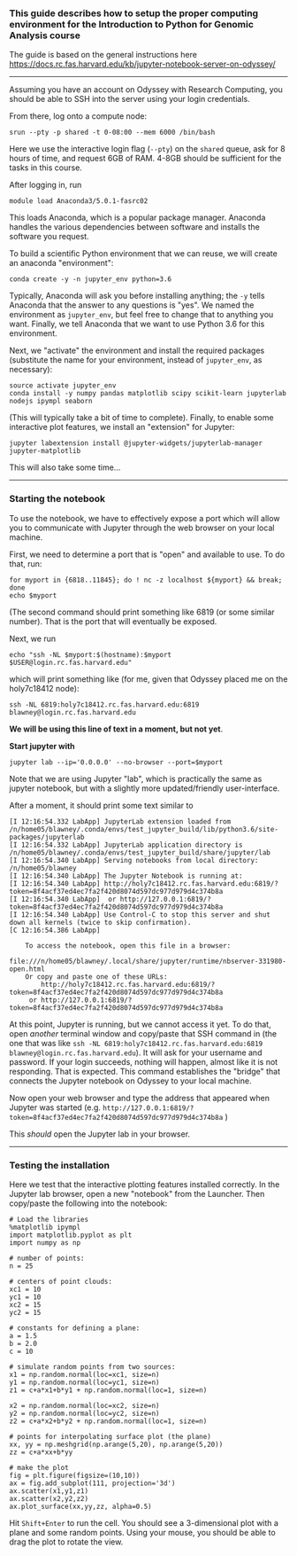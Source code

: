 ### This guide describes how to setup the proper computing environment for the Introduction to Python for Genomic Analysis course

The guide is based on the general instructions here https://docs.rc.fas.harvard.edu/kb/jupyter-notebook-server-on-odyssey/

---

Assuming you have an account on Odyssey with Research Computing, you should be able to SSH into the server using your login credentials.

From there, log onto a compute node:
```
srun --pty -p shared -t 0-08:00 --mem 6000 /bin/bash
```
Here we use the interactive login flag (`--pty`) on the `shared` queue, ask for 8 hours of time, and request 6GB of RAM.  4-8GB should be sufficient for the tasks in this course.

After logging in, run
```
module load Anaconda3/5.0.1-fasrc02
```
This loads Anaconda, which is a popular package manager.  Anaconda handles the various dependencies between software and installs the software you request.

To build a scientific Python environment that we can reuse, we will create an anaconda "environment": 
```
conda create -y -n jupyter_env python=3.6
```
Typically, Anaconda will ask you before installing anything; the `-y` tells Anaconda that the answer to any questions is "yes".  We named the environment as `jupyter_env`, but feel free to change that to anything you want.  Finally, we tell Anaconda that we want to use Python 3.6 for this environment.

Next, we "activate" the environment and install the required packages (substitute the name for your environment, instead of `jupyter_env`, as necessary):
```
source activate jupyter_env
conda install -y numpy pandas matplotlib scipy scikit-learn jupyterlab nodejs ipympl seaborn
```
(This will typically take a bit of time to complete).  Finally, to enable some interactive plot features, we install an "extension" for Jupyter: 
```
jupyter labextension install @jupyter-widgets/jupyterlab-manager jupyter-matplotlib
```
This will also take some time...

---

### Starting the notebook

To use the notebook, we have to effectively expose a port which will allow you to communicate with Jupyter through the web browser on your local machine.

First, we need to determine a port that is "open" and available to use.  To do that, run:
```
for myport in {6818..11845}; do ! nc -z localhost ${myport} && break; done
echo $myport
```
(The second command should print something like 6819 (or some similar number).  That is the port that will eventually be exposed.

Next, we run
```
echo "ssh -NL $myport:$(hostname):$myport $USER@login.rc.fas.harvard.edu"
```
which will print something like (for me, given that Odyssey placed me on the holy7c18412 node):
```
ssh -NL 6819:holy7c18412.rc.fas.harvard.edu:6819 blawney@login.rc.fas.harvard.edu
```
**We will be using this line of text in a moment, but not yet**.

**Start jupyter with**
```
jupyter lab --ip='0.0.0.0' --no-browser --port=$myport
```
Note that we are using Jupyter "lab", which is practically the same as jupyter notebook, but with a slightly more updated/friendly user-interface.

After a moment, it should print some text similar to
```
[I 12:16:54.332 LabApp] JupyterLab extension loaded from /n/home05/blawney/.conda/envs/test_jupyter_build/lib/python3.6/site-packages/jupyterlab
[I 12:16:54.332 LabApp] JupyterLab application directory is /n/home05/blawney/.conda/envs/test_jupyter_build/share/jupyter/lab
[I 12:16:54.340 LabApp] Serving notebooks from local directory: /n/home05/blawney
[I 12:16:54.340 LabApp] The Jupyter Notebook is running at:
[I 12:16:54.340 LabApp] http://holy7c18412.rc.fas.harvard.edu:6819/?token=8f4acf37ed4ec7fa2f420d8074d597dc977d979d4c374b8a
[I 12:16:54.340 LabApp]  or http://127.0.0.1:6819/?token=8f4acf37ed4ec7fa2f420d8074d597dc977d979d4c374b8a
[I 12:16:54.340 LabApp] Use Control-C to stop this server and shut down all kernels (twice to skip confirmation).
[C 12:16:54.386 LabApp] 
    
    To access the notebook, open this file in a browser:
        file:///n/home05/blawney/.local/share/jupyter/runtime/nbserver-331980-open.html
    Or copy and paste one of these URLs:
        http://holy7c18412.rc.fas.harvard.edu:6819/?token=8f4acf37ed4ec7fa2f420d8074d597dc977d979d4c374b8a
     or http://127.0.0.1:6819/?token=8f4acf37ed4ec7fa2f420d8074d597dc977d979d4c374b8a
```

At this point, Jupyter is running, but we cannot access it yet.  To do that, open *another* terminal window and copy/paste that SSH command in (the one that was like `ssh -NL 6819:holy7c18412.rc.fas.harvard.edu:6819 blawney@login.rc.fas.harvard.edu`).  It will ask for your username and password.  If your login succeeds, nothing will happen, almost like it is not responding.  That is expected.  This command establishes the "bridge" that connects the Jupyter notebook on Odyssey to your local machine.



Now open your web browser and type the address that appeared when Jupyter was started (e.g. `http://127.0.0.1:6819/?token=8f4acf37ed4ec7fa2f420d8074d597dc977d979d4c374b8a` )

This *should* open the Jupyter lab in your browser.

---

### Testing the installation

Here we test that the interactive plotting features installed correctly.  In the Jupyter lab browser, open a new "notebook" from the Launcher.  Then copy/paste the following into the notebook: 

```
# Load the libraries
%matplotlib ipympl
import matplotlib.pyplot as plt
import numpy as np

# number of points:
n = 25

# centers of point clouds:
xc1 = 10
yc1 = 10
xc2 = 15
yc2 = 15

# constants for defining a plane:
a = 1.5
b = 2.0
c = 10

# simulate random points from two sources:
x1 = np.random.normal(loc=xc1, size=n)
y1 = np.random.normal(loc=yc1, size=n)
z1 = c+a*x1+b*y1 + np.random.normal(loc=1, size=n)

x2 = np.random.normal(loc=xc2, size=n)
y2 = np.random.normal(loc=yc2, size=n)
z2 = c+a*x2+b*y2 + np.random.normal(loc=1, size=n)

# points for interpolating surface plot (the plane)
xx, yy = np.meshgrid(np.arange(5,20), np.arange(5,20))
zz = c+a*xx+b*yy

# make the plot
fig = plt.figure(figsize=(10,10))
ax = fig.add_subplot(111, projection='3d')
ax.scatter(x1,y1,z1)
ax.scatter(x2,y2,z2)
ax.plot_surface(xx,yy,zz, alpha=0.5)
```

Hit `Shift+Enter` to run the cell.  You should see a 3-dimensional plot with a plane and some random points.  Using your mouse, you should be able to drag the plot to rotate the view.  
